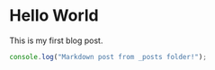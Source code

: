 # Hello World

This is my first blog post.

```js
console.log("Markdown post from _posts folder!");
```
